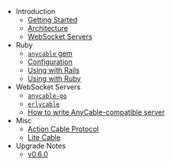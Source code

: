 * Introduction
  * [Getting Started](./getting_started.md)
  * [Architecture](./architecture.md)
  * [WebSocket Servers](./websocket_servers.md)
* Ruby
  * [`anycable` gem](./anycable_gem.md)
  * [Configuration](./configuration.md)
  * [Using with Rails](./using_with_rails.md)
  * [Using with Ruby](./using_with_ruby.md)
* WebSocket Servers
  * [`anycable-go`](./anycable_go.md)
  * [`erlycable`](./erlycable.md)
  * [How to write AnyCable-compatible server](./how_to_anycable_server.md)
* Misc
  * [Action Cable Protocol](action_cable_protocol.md)
  * [Lite Cable](./lite_cable.md)
* Upgrade Notes
  * [v0.6.0](./upgrade_to_0_6_0.md)
